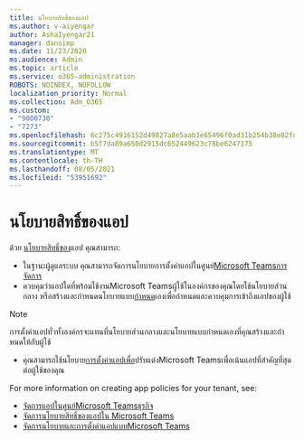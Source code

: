 ```yaml
---
title: นโยบายสิทธิ์ของแอป
ms.author: v-aiyengar
author: AshaIyengar21
manager: dansimp
ms.date: 11/23/2020
ms.audience: Admin
ms.topic: article
ms.service: o365-administration
ROBOTS: NOINDEX, NOFOLLOW
localization_priority: Normal
ms.collection: Adm_O365
ms.custom:
- "9000730"
- "7273"
ms.openlocfilehash: 6c275c4916152d49827a8e5aab3e65496f0ad31b254b38e82fdd1ad29554f7d2
ms.sourcegitcommit: b5f7da89a650d2915dc652449623c78be6247175
ms.translationtype: MT
ms.contentlocale: th-TH
ms.lasthandoff: 08/05/2021
ms.locfileid: "53951692"
---
```

# <a name="app-permission-policies"></a>นโยบายสิทธิ์ของแอป

ด้วย [นโยบายสิทธิ์ของ](https://docs.microsoft.com/microsoftteams/teams-app-permission-policies)แอป คุณสามารถ:
- ในฐานะผู้ดูแลระบบ คุณสามารถจัดการนโยบายการตั้งค่าแอปในศูนย์[Microsoft Teamsการจัดการ](https://admin.teams.microsoft.com/policies/app-permission)
- ควบคุมว่าแอปใดที่พร้อมใช้งานMicrosoft Teamsผู้ใช้ในองค์กรของคุณโดยใช้นโยบายส่วนกลาง หรือสร้างและกําหนดนโยบายแบบ[กําหนด](https://docs.microsoft.com/microsoftteams/teams-app-permission-policies#create-a-custom-app-permission-policy)เองเพื่อกําหนดและควบคุมการเข้าถึงแอปของผู้ใช้ 
> [!NOTE]
> การตั้งค่าแอปทั่วทั้งองค์กรจะแทนที่นโยบายส่วนกลางและนโยบายแบบกําหนดเองที่คุณสร้างและกําหนดให้กับผู้ใช้
- คุณสามารถใช้นโยบาย[การตั้งค่าแอปเพื่อ](https://docs.microsoft.com/microsoftteams/teams-app-setup-policies)ปรับแต่งMicrosoft Teamsเพื่อเน้นแอปที่สําคัญที่สุดต่อผู้ใช้ของคุณ 


For more information on creating app policies for your tenant, see:
- [จัดการแอปในศูนย์Microsoft Teamsธุรกิจ](https://docs.microsoft.com/MicrosoftTeams/manage-apps)
- [จัดการนโยบายสิทธิ์ของแอปใน Microsoft Teams](https://docs.microsoft.com/microsoftteams/teams-app-permission-policies)
- [จัดการนโยบายและการตั้งค่าแอปแบบMicrosoft Teams](https://docs.microsoft.com/MicrosoftTeams/teams-custom-app-policies-and-settings)
